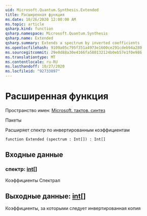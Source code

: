 ```yaml
---
uid: Microsoft.Quantum.Synthesis.Extended
title: Расширенная функция
ms.date: 10/26/2020 12:00:00 AM
ms.topic: article
qsharp.kind: function
qsharp.namespace: Microsoft.Quantum.Synthesis
qsharp.name: Extended
qsharp.summary: Extends a spectrum by inverted coefficients
ms.openlocfilehash: 9109a05c795f351a4973e1600ce291cdeb94a280
ms.sourcegitcommit: 29e0d88a30e4166fa580132124b0eb57e1f0e986
ms.translationtype: MT
ms.contentlocale: ru-RU
ms.lasthandoff: 10/27/2020
ms.locfileid: "92733897"
---
```

# <a name="extended-function"></a>Расширенная функция

Пространство имен: [Microsoft. тактов. синтез](xref:Microsoft.Quantum.Synthesis)

Пакеты [](https://nuget.org/packages/)


Расширяет спектр по инвертированным коэффициентам

```qsharp
function Extended (spectrum : Int[]) : Int[]
```


## <a name="input"></a>Входные данные

### <a name="spectrum--int"></a>спектр: [int](xref:microsoft.quantum.lang-ref.int)[]

Коэффициенты Спектрал



## <a name="output--int"></a>Выходные данные: [int](xref:microsoft.quantum.lang-ref.int)[]

Коэффициенты, за которыми следует инвертированная копия